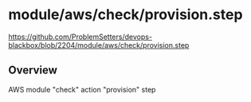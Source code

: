 # module/aws/check/provision.step

https://github.com/ProblemSetters/devops-blackbox/blob/2204/module/aws/check/provision.step

## Overview

AWS module "check" action "provision" step


